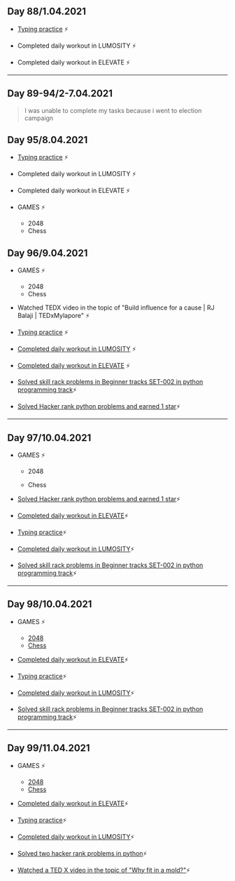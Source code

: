 ## Day 88/1.04.2021 ##


- [Typing practice](keybr.com) ⚡
   
- Completed daily workout in LUMOSITY ⚡

- Completed daily workout in ELEVATE ⚡

---
## Day 89-94/2-7.04.2021 ##

> I was unable to complete my tasks because i went to election campaign

## Day 95/8.04.2021 ##


- [Typing practice](keybr.com) ⚡
   
- Completed daily workout in LUMOSITY ⚡

- Completed daily workout in ELEVATE ⚡

- GAMES ⚡
  - 2048
  - Chess

## Day 96/9.04.2021 ##


- GAMES ⚡
  - 2048
  - Chess

- Watched TEDX video in the topic of "Build influence for a cause | RJ Balaji | TEDxMylapore" ⚡

- [Typing practice](https://github.com/GuruVikram02/TASK-PROOFS/blob/master/KEY%20BR/APRIL%209.JPG) ⚡
   
- [Completed daily workout in LUMOSITY](https://github.com/GuruVikram02/TASK-PROOFS/blob/master/Lumosity/April%209.JPG) ⚡

- [Completed daily workout in ELEVATE](https://github.com/GuruVikram02/TASK-PROOFS/blob/master/Elevate/APRIL%209.jpeg) ⚡

- [Solved skill rack problems in Beginner tracks SET-002 in python programming track](https://github.com/GuruVikram02/TASK-PROOFS/blob/master/Skill%20rack/april%209.JPG)⚡

- [Solved Hacker rank python problems and earned 1 star](https://github.com/GuruVikram02/TASK-PROOFS/blob/master/Hacker%20rank/April%209.JPG)⚡

---
## Day 97/10.04.2021 ##


- GAMES ⚡
  - 2048

  - Chess

- [Solved Hacker rank python problems and earned 1 star](https://github.com/GuruVikram02/TASK-PROOFS/blob/master/Hacker%20rank/april%2010%20second%20star.JPG)⚡

- [Completed daily workout in ELEVATE](https://github.com/GuruVikram02/TASK-PROOFS/blob/master/Elevate/April%2010.jpeg)⚡

- [Typing practice](https://github.com/GuruVikram02/TASK-PROOFS/blob/master/KEY%20BR/April%2010.JPG)⚡

- [Completed daily workout in LUMOSITY](https://github.com/GuruVikram02/TASK-PROOFS/blob/master/Lumosity/April%2010.JPG)⚡

- [Solved skill rack problems in Beginner tracks SET-002 in python programming track](https://github.com/GuruVikram02/TASK-PROOFS/blob/master/Skill%20rack/APRIL%2010.JPG)⚡


---
## Day 98/10.04.2021 ##


- GAMES ⚡
  - [2048](https://github.com/GuruVikram02/TASK-PROOFS/blob/master/2048/april%2011.JPG)
  - [Chess](https://github.com/GuruVikram02/TASK-PROOFS/blob/master/Chess/april%2011.JPG)

- [Completed daily workout in ELEVATE](https://github.com/GuruVikram02/TASK-PROOFS/blob/master/Elevate/april%2011.jpeg)⚡

- [Typing practice](https://github.com/GuruVikram02/TASK-PROOFS/blob/master/KEY%20BR/april%2011.JPG)⚡

- [Completed daily workout in LUMOSITY](https://github.com/GuruVikram02/TASK-PROOFS/blob/master/Lumosity/april%2011.JPG)⚡

- [Solved skill rack problems in Beginner tracks SET-002 in python programming track](https://github.com/GuruVikram02/TASK-PROOFS/blob/master/Skill%20rack/april%2011.JPG)⚡


---
## Day 99/11.04.2021 ##


- GAMES ⚡
  - [2048](https://github.com/GuruVikram02/TASK-PROOFS/blob/master/2048/april%2012.JPG)
  - [Chess](https://github.com/GuruVikram02/TASK-PROOFS/blob/master/Chess/april%2012.JPG)

- [Completed daily workout in ELEVATE](https://github.com/GuruVikram02/TASK-PROOFS/blob/master/Elevate/APRIL%2012.jpeg)⚡

- [Typing practice](https://github.com/GuruVikram02/TASK-PROOFS/blob/master/KEY%20BR/april%2012.JPG)⚡

- [Completed daily workout in LUMOSITY](https://github.com/GuruVikram02/TASK-PROOFS/blob/master/Lumosity/april%2012.JPG)⚡

- [Solved two hacker rank problems in python](https://github.com/GuruVikram02/TASK-PROOFS/blob/master/Hacker%20rank/April%2012.JPG)⚡

- [Watched a TED X video in the topic of "Why fit in a mold?"](https://youtu.be/49urAINwMd4)⚡